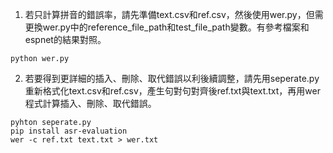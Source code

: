 1. 若只計算拼音的錯誤率，請先準備text.csv和ref.csv，然後使用wer.py，但需更換wer.py中的reference_file_path和test_file_path變數。有參考檔案和espnet的結果對照。
```
python wer.py
```
2.  若要得到更詳細的插入、刪除、取代錯誤以利後續調整，請先用seperate.py重新格式化text.csv和ref.csv，產生句對句對齊後ref.txt與text.txt，再用wer程式計算插入、刪除、取代錯誤。
```
pyhton seperate.py
pip install asr-evaluation
wer -c ref.txt text.txt > wer.txt
```
